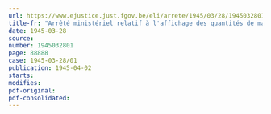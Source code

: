 ```yaml
---
url: https://www.ejustice.just.fgov.be/eli/arrete/1945/03/28/1945032801/justel
title-fr: "Arrêté ministériel relatif à l'affichage des quantités de marchandises rationnées mises en distribution (abrogé par AM 05-12-1946, art. 4)"
date: 1945-03-28
source:
number: 1945032801
page: 88888
case: 1945-03-28/01
publication: 1945-04-02
starts:
modifies:
pdf-original:
pdf-consolidated:
---
```


